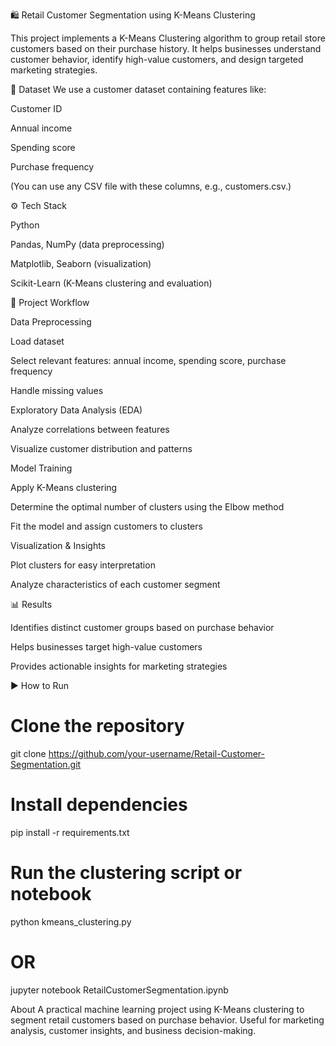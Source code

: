 🛍️ Retail Customer Segmentation using K-Means Clustering

This project implements a K-Means Clustering algorithm to group retail store customers based on their purchase history.
It helps businesses understand customer behavior, identify high-value customers, and design targeted marketing strategies.

📂 Dataset
We use a customer dataset containing features like:

Customer ID

Annual income

Spending score

Purchase frequency

(You can use any CSV file with these columns, e.g., customers.csv.)

⚙ Tech Stack

Python

Pandas, NumPy (data preprocessing)

Matplotlib, Seaborn (visualization)

Scikit-Learn (K-Means clustering and evaluation)

🚀 Project Workflow

Data Preprocessing

Load dataset

Select relevant features: annual income, spending score, purchase frequency

Handle missing values

Exploratory Data Analysis (EDA)

Analyze correlations between features

Visualize customer distribution and patterns

Model Training

Apply K-Means clustering

Determine the optimal number of clusters using the Elbow method

Fit the model and assign customers to clusters

Visualization & Insights

Plot clusters for easy interpretation

Analyze characteristics of each customer segment

📊 Results

Identifies distinct customer groups based on purchase behavior

Helps businesses target high-value customers

Provides actionable insights for marketing strategies

▶ How to Run

# Clone the repository
git clone https://github.com/your-username/Retail-Customer-Segmentation.git

# Install dependencies
pip install -r requirements.txt

# Run the clustering script or notebook
python kmeans_clustering.py
# OR
jupyter notebook RetailCustomerSegmentation.ipynb


About
A practical machine learning project using K-Means clustering to segment retail customers based on purchase behavior. Useful for marketing analysis, customer insights, and business decision-making.
